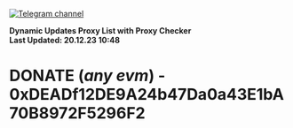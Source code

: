 [![Telegram channel](https://img.shields.io/endpoint?url=https://runkit.io/damiankrawczyk/telegram-badge/branches/master?url=https://t.me/n4z4v0d)](https://t.me/n4z4v0d) 

**Dynamic Updates Proxy List with Proxy Checker**  
**Last Updated: 20.12.23 10:48**

# DONATE (_any evm_) - 0xDEADf12DE9A24b47Da0a43E1bA70B8972F5296F2
